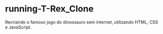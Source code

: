 # running-T-Rex_Clone
Recriando o famoso jogo do dinossauro sem internet, utilizando HTML, CSS e JavaScript.
